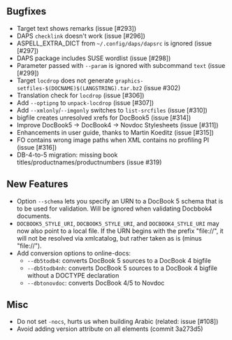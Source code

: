 ## Bugfixes
  - Target text shows remarks (issue [#293])
  - DAPS `checklink` doesn't work (issue [#296])
  - ASPELL_EXTRA_DICT from `~/.config/daps/dapsrc` is ignored (issue [#297])
  - DAPS package includes SUSE wordlist (issue [#298])
  - Parameter passed with `--param` is ignored with subcommand `text` (issue [#299])
  - Target `locdrop` does not generate `graphics-setfiles-$(DOCNAME)$(LANGSTRING).tar.bz2`
    (issue #302)
  - Translation check for `locdrop` (issue [#306])
  - Add `--optipng` to `unpack-locdrop` (issue [#307])
  - Add `--xmlonly`/`--imgonly` switches to `list-srcfiles` (issue [#310])
  - bigfile creates unresolved xrefs for DocBook5 (issue [#314])
  - Improve DocBook5 -> DocBook4 -> Novdoc Stylesheets (issue [#311])
  - Enhancements in user guide, thanks to Martin Koeditz (issue [#315])
  - FO contains wrong image paths when XML contains no profiling PI (issue [#316])
  - DB-4-to-5 migration: missing book titles/productnames/productnumbers
    (issue #319)

## New Features
  - Option `--schema` lets you specify an URN to a DocBook 5 schema that is to
    be used for validation. Will be ignored when validating Docbbok4 documents.
  - `DOCBOOK5_STYLE_URI`, `DOCBOOK5_STYLE_URI`, and `DOCBOOK4_STYLE_URI` may now
    also point to a local file. If the URN begins with the prefix "file://",
    it will not be resolved via xmlcatalog, but rather taken as is (minus
    "file://").
  - Add conversion options to online-docs:
    * `--db5todb4`: converts DocBook 5 sources to a DocBook 4 bigfile
    * `--db5todb4nh`: converts DocBook 5 sources to a DocBook 4 bigfile without
      a DOCTYPE declaration
    * `--dbtonovdoc`: converts DocBook 4/5 to Novdoc

## Misc
  - Do not set `-nocs`, hurts us when building Arabic (related: issue [#108])
  - Avoid adding version attribute on all elements (commit 3a273d5)

